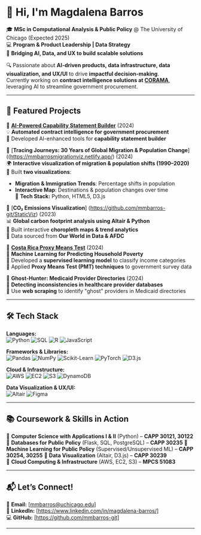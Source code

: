 # 👋 Hi, I'm Magdalena Barros  
🎓 **MSc in Computational Analysis & Public Policy** @ The University of Chicago (Expected 2025)  
💻 **Program & Product Leadership | Data Strategy**  
🚀 **Bridging AI, Data, and UX to build scalable solutions**  

🔍 Passionate about **AI-driven products, data infrastructure, data visualization, and UX/UI** to drive **impactful decision-making**.  
Currently working on **contract intelligence solutions at [CORAMA](https://corama.ai)**, leveraging AI to streamline government procurement.

---

## 🚀 Featured Projects  
📌 **[AI-Powered Capability Statement Builder](https://corama.ai/form)** (2024)  
💡 **Automated contract intelligence for government procurement**  
🔹 Developed AI-enhanced tools for **capability statement builder**  

📌 [**Tracing Journeys: 30 Years of Global Migration & Population Change**]((https://mmbarrosmigrationviz.netlify.app/) (2024)  
🌍 **Interactive visualization of migration & population shifts (1990–2020)**  
🔹 Built **two visualizations**:  
   - **Migration & Immigration Trends**: Percentage shifts in population  
   - **Interactive Map**: Destinations & population changes over time  
🔹 **Tech Stack:** Python, HTML5, D3.js  

📌 [**CO₂ Emissions Visualization**] (https://github.com/mmbarros-git/StaticViz) (2023)  
📊 **Global carbon footprint analysis using Altair & Python**  
🔹 Built interactive **choropleth maps & trend analytics**  
🔹 Data sourced from **Our World in Data & AFDC**  

📌 [**Costa Rica Proxy Means Test**](https://github.com/m-rosenbaum/cr_pmt/) (2024)  
💸 **Machine Learning for Predicting Household Poverty**  
🔹 Developed a **supervised learning model** to classify income categories  
🔹 Applied **Proxy Means Test (PMT) techniques** to government survey data

📌 **Ghost-Hunter: Medicaid Provider Directories** (2024)  
👻 **Detecting inconsistencies in healthcare provider databases**  
🔹 Use **web scraping** to identify "ghost" providers in Medicaid directories  


---

## 🛠️ Tech Stack  
**Languages:**  
![Python](https://img.shields.io/badge/-Python-3776AB?logo=python&logoColor=white)  ![SQL](https://img.shields.io/badge/-SQL-4479A1?logo=mysql&logoColor=white)  ![R](https://img.shields.io/badge/-R-276DC3?logo=r&logoColor=white)  ![JavaScript](https://img.shields.io/badge/-JavaScript-F7DF1E?logo=javascript&logoColor=black)  

**Frameworks & Libraries:**  
![Pandas](https://img.shields.io/badge/-Pandas-150458?logo=pandas&logoColor=white)  ![NumPy](https://img.shields.io/badge/-NumPy-013243?logo=numpy&logoColor=white)  ![Scikit-Learn](https://img.shields.io/badge/-Scikit%20Learn-F7931E?logo=scikit-learn&logoColor=white)  ![PyTorch](https://img.shields.io/badge/-PyTorch-EE4C2C?logo=pytorch&logoColor=white)  ![D3.js](https://img.shields.io/badge/-D3.js-F9A03C?logo=d3.js&logoColor=black)  

**Cloud & Infrastructure:**  
![AWS](https://img.shields.io/badge/-AWS-232F3E?logo=amazon-aws&logoColor=white)  ![EC2](https://img.shields.io/badge/-EC2-FF9900?logo=amazon-ec2&logoColor=white)  ![S3](https://img.shields.io/badge/-S3-569A31?logo=amazon-s3&logoColor=white)  ![DynamoDB](https://img.shields.io/badge/-DynamoDB-4053D6?logo=amazon-dynamodb&logoColor=white)  

**Data Visualization & UX/UI:**  
![Altair](https://img.shields.io/badge/-Altair-FF4500?logo=altair&logoColor=white)  ![Figma](https://img.shields.io/badge/-Figma-F24E1E?logo=figma&logoColor=white)  

---

## 📚 Coursework & Skills in Action 
📌 **Computer Science with Applications I & II** (Python) – **CAPP 30121, 30122**  
📌 **Databases for Public Policy** (Flask, SQL, PostgreSQL) – **CAPP 30235** 
📌 **Machine Learning for Public Policy** (Supervised/Unsupervised ML) – **CAPP 30254, 30255** 
📌 **Data Visualization** (Altair, D3.js) – **CAPP 30239**  
📌 **Cloud Computing & Infrastructure** (AWS, EC2, S3) – **MPCS 51083** 


---

## 📬 Let’s Connect!  
📩 **Email:** [mmbarros@uchicago.edu]  
🔗 **LinkedIn:** [https://www.linkedin.com/in/magdalena-barros/]  
💻 **GitHub:** [https://github.com/mmbarros-git]  

---

